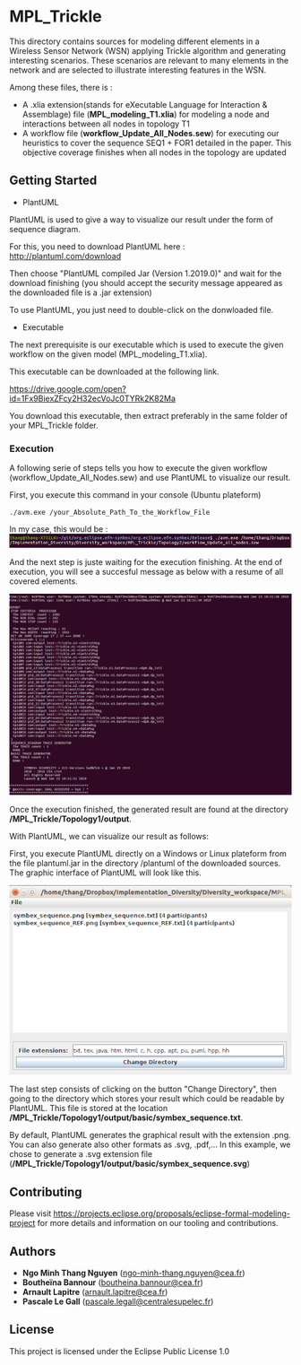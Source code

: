 # MPL_Trickle

This directory contains sources for modeling different elements in a Wireless Sensor Network (WSN) applying Trickle algorithm and generating interesting scenarios. These scenarios are relevant to many elements in the network and are selected to illustrate interesting features in the WSN.

Among these files, there is :
- A .xlia extension(stands for eXecutable Language for Interaction & Assemblage) file (**MPL_modeling_T1.xlia**) for modeling a node and interactions between all nodes in topology T1
- A workflow file (**workflow_Update_All_Nodes.sew**) for executing our heuristics to cover the sequence SEQ1 + FOR1 detailed in the paper. This objective coverage finishes when all nodes in the topology are updated


## Getting Started

* PlantUML 

PlantUML is used to give a way to visualize our result under the form of sequence diagram. 

For this, you need to download PlantUML here : http://plantuml.com/download

Then choose "PlantUML compiled Jar (Version 1.2019.0)" and wait for the download finishing (you should accept the security message appeared as the downloaded file is a .jar extension)

To use PlantUML, you just need to double-click on the donwloaded file.

* Executable

The next prerequisite is our executable which is used to execute the given workflow on the given model (MPL_modeling_T1.xlia).

This executable can be downloaded at the following link.

<!---https://drive.google.com/open?id=1B6Q-n3oGo1dRf0RrOWswmpW_5SQmIv5l--->

https://drive.google.com/open?id=1Fx9BiexZFcy2H32ecVoJc0TYRk2K82Ma

You download this executable, then extract preferably in the same folder of your MPL_Trickle folder.

### Execution

A following serie of steps tells you how to execute the given workflow (workflow_Update_All_Nodes.sew) and use PlantUML to visualize our result.

First, you execute this command in your console (Ubuntu plateform)

```
./avm.exe /your_Absolute_Path_To_the_Workflow_File
```
In my case, this would be : 
![alt text](https://github.com/ngo-minh-thang-nguyen/MPL_Trickle/blob/master/documentation/figs/Commande.png)

And the next step is juste waiting for the execution finishing.
At the end of execution, you will see a succesful message as below with a resume of all covered elements.

![alt text](https://github.com/ngo-minh-thang-nguyen/MPL_Trickle/blob/master/documentation/figs/Result.png)

Once the execution finished, the generated result are found at the directory **/MPL_Trickle/Topology1/output**.

With PlantUML, we can visualize our result as follows:

First, you execute PlantUML directly on a Windows or Linux plateform from the file plantuml.jar in the directory /plantuml of the downloaded sources. The graphic interface of PlantUML will look like this.

![alt text](https://github.com/ngo-minh-thang-nguyen/MPL_Trickle/blob/master/documentation/figs/PlantUML.png)

The last step consists of clicking on the button "Change Directory", then going to the directory which stores your result which could be readable by PlantUML. This file is stored at the location **/MPL_Trickle/Topology1/output/basic/symbex_sequence.txt**.

By default, PlantUML generates the graphical result with the extension .png. You can also generate also other formats as .svg, .pdf,... In this example, we chose to generate a .svg extension file (**/MPL_Trickle/Topology1/output/basic/symbex_sequence.svg**)


<!---## Differences between theorical models and experimentation--->

<!---* **Time instrumentation**
In models experimented here, we instrumented the code in order to construct the guards on causal communications of the couple output/input action **(p!m @Z1)/(p?m @Z2)** where **p** and **m** are respectively the port and the message and **Z1** and **Z2** are the timestamp of emission and reception. For that, we create a parameter that is emitted and received by the port and this parameter denotes the timestamp of emission for an output and the timestamp of reception for an input.--->

<!---This instrumentation is presented in the following declaration of a couple of (output/input). In the workflow file:--->

<!---At line 188 , we have the declaration for output.--->

<!---![alt text](https://github.com/ngo-minh-thang-nguyen/MPL_Trickle/blob/master/documentation/figs/output.png)--->

<!---At line 100, we have the declaration for corresponding input.--->

<!---![alt text](https://github.com/ngo-minh-thang-nguyen/MPL_Trickle/blob/master/documentation/figs/input.png)--->

<!---Where **localTime** and **timeEmit** represent respectively the timestamp of emission and the timestamp of reception--->

<!---* **Time instrumentation**--->



## Contributing

Please visit https://projects.eclipse.org/proposals/eclipse-formal-modeling-project for more details and information on our tooling and contributions.


## Authors

* **Ngo Minh Thang Nguyen** (ngo-minh-thang.nguyen@cea.fr)
* **Boutheïna Bannour** (boutheina.bannour@cea.fr)
* **Arnault Lapitre** (arnault.lapitre@cea.fr)
* **Pascale Le Gall** (pascale.legall@centralesupelec.fr)

## License

This project is licensed under the Eclipse Public License 1.0

